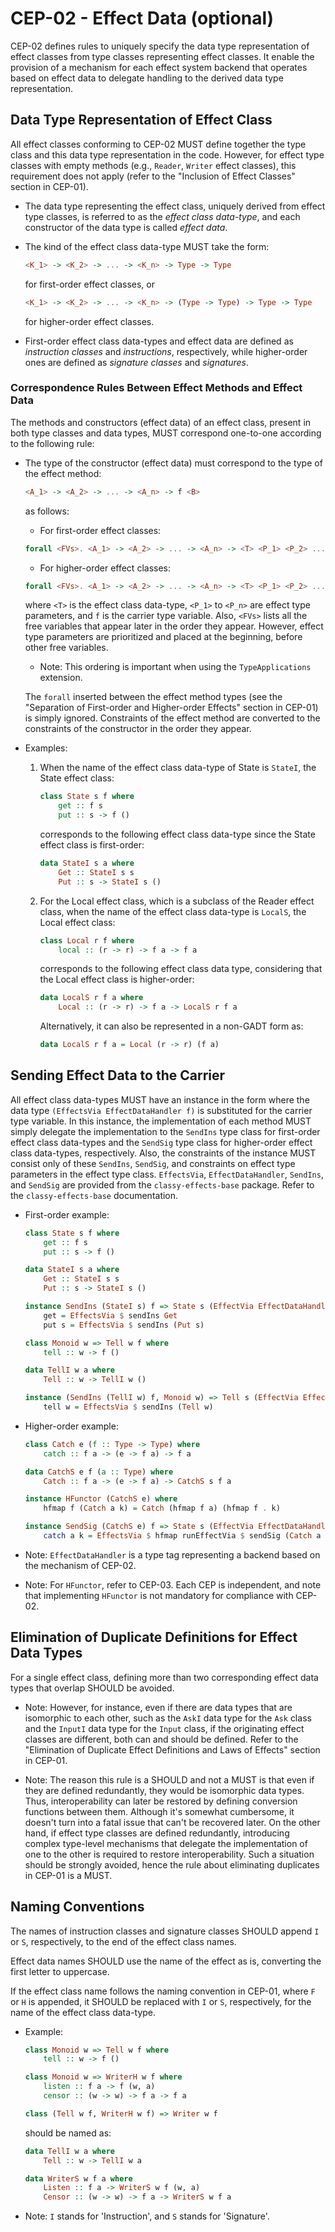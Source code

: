 # CEP-02 - Effect Data (optional)

CEP-02 defines rules to uniquely specify the data type representation of effect classes from type classes representing effect classes. It enable the provision of a mechanism for each effect system backend that operates based on effect data to delegate handling to the derived data type representation.

## Data Type Representation of Effect Class
All effect classes conforming to CEP-02 MUST define together the type class and this data type representation in the code. However, for effect type classes with empty methods (e.g., `Reader`, `Writer` effect classes), this requirement does not apply (refer to the "Inclusion of Effect Classes" section in CEP-01).

* The data type representing the effect class, uniquely derived from effect type classes, is referred to as the *effect class data-type*, and each constructor of the data type is called *effect data*.

* The kind of the effect class data-type MUST take the form:

    ```haskell
    <K_1> -> <K_2> -> ... -> <K_n> -> Type -> Type
    ```

    for first-order effect classes, or

    ```haskell
    <K_1> -> <K_2> -> ... -> <K_n> -> (Type -> Type) -> Type -> Type
    ```

    for higher-order effect classes.

* First-order effect class data-types and effect data are defined as *instruction classes* and *instructions*, respectively, while higher-order ones are defined as *signature classes* and *signatures*.

### Correspondence Rules Between Effect Methods and Effect Data
The methods and constructors (effect data) of an effect class, present in both type classes and data types, MUST correspond one-to-one according to the following rule:

* The type of the constructor (effect data) must correspond to the type of the effect method:

    ```haskell
    <A_1> -> <A_2> -> ... -> <A_n> -> f <B>
    ```

    as follows:

    - For first-order effect classes:

    ```haskell
    forall <FVs>. <A_1> -> <A_2> -> ... -> <A_n> -> <T> <P_1> <P_2> ... <P_n> <B>
    ```

    - For higher-order effect classes:

    ```haskell
    forall <FVs>. <A_1> -> <A_2> -> ... -> <A_n> -> <T> <P_1> <P_2> ... <P_n> f <B>
    ```

    where `<T>` is the effect class data-type, `<P_1>` to `<P_n>` are effect type parameters, and `f` is the carrier type variable. Also, `<FVs>` lists all the free variables that appear later in the order they appear. However, effect type parameters are prioritized and placed at the beginning, before other free variables.
    * Note: This ordering is important when using the `TypeApplications` extension.

    The `forall` inserted between the effect method types (see the "Separation of First-order and Higher-order Effects" section in CEP-01) is simply ignored.
    Constraints of the effect method are converted to the constraints of the constructor in the order they appear.

* Examples:
    1. When the name of the effect class data-type of State is `StateI`, the State effect class:

        ```haskell
        class State s f where
            get :: f s
            put :: s -> f ()
        ```

        corresponds to the following effect class data-type since the State effect class is first-order:

        ```haskell
        data StateI s a where
            Get :: StateI s s
            Put :: s -> StateI s ()
        ```

    1. For the Local effect class, which is a subclass of the Reader effect class, when the name of the effect class data-type is `LocalS`, the Local effect class:

        ```haskell
        class Local r f where
            local :: (r -> r) -> f a -> f a
        ```

        corresponds to the following effect class data type, considering that the Local effect class is higher-order:

        ```haskell
        data LocalS r f a where
            Local :: (r -> r) -> f a -> LocalS r f a
        ```

        Alternatively, it can also be represented in a non-GADT form as:

        ```haskell
        data LocalS r f a = Local (r -> r) (f a)
        ```

## Sending Effect Data to the Carrier
All effect class data-types MUST have an instance in the form where the data type `(EffectsVia EffectDataHandler f)` is substituted for the carrier type variable. In this instance, the implementation of each method MUST simply delegate the implementation to the `SendIns` type class for first-order effect class data-types and the `SendSig` type class for higher-order effect class data-types, respectively. Also, the constraints of the instance MUST consist only of these `SendIns`, `SendSig`, and constraints on effect type parameters in the effect type class. `EffectsVia`, `EffectDataHandler`, `SendIns`, and `SendSig` are provided from the `classy-effects-base` package. Refer to the `classy-effects-base` documentation.

* First-order example:

    ```haskell
    class State s f where
        get :: f s
        put :: s -> f ()

    data StateI s a where
        Get :: StateI s s
        Put :: s -> StateI s ()

    instance SendIns (StateI s) f => State s (EffectVia EffectDataHandler f) where
        get = EffectsVia $ sendIns Get
        put s = EffectsVia $ sendIns (Put s)
    ```

    ```haskell
    class Monoid w => Tell w f where
        tell :: w -> f ()

    data TellI w a where
        Tell :: w -> TellI w ()

    instance (SendIns (TellI w) f, Monoid w) => Tell s (EffectVia EffectDataHandler f) where
        tell w = EffectsVia $ sendIns (Tell w)
    ```

* Higher-order example:

    ```haskell
    class Catch e (f :: Type -> Type) where
        catch :: f a -> (e -> f a) -> f a

    data CatchS e f (a :: Type) where
        Catch :: f a -> (e -> f a) -> CatchS s f a

    instance HFunctor (CatchS e) where
        hfmap f (Catch a k) = Catch (hfmap f a) (hfmap f . k)

    instance SendSig (CatchS e) f => State s (EffectVia EffectDataHandler f) where
        catch a k = EffectsVia $ hfmap runEffectVia $ sendSig (Catch a k)
    ```

* Note: `EffectDataHandler` is a type tag representing a backend based on the mechanism of CEP-02.
* Note: For `HFunctor`, refer to CEP-03. Each CEP is independent, and note that implementing `HFunctor` is not mandatory for compliance with CEP-02.

## Elimination of Duplicate Definitions for Effect Data Types

For a single effect class, defining more than two corresponding effect data types that overlap SHOULD be avoided.

* Note: However, for instance, even if there are data types that are isomorphic to each other, such as the `AskI` data type for the `Ask` class and the `InputI` data type for the `Input` class, if the originating effect classes are different, both can and should be defined. Refer to the "Elimination of Duplicate Effect Definitions and Laws of Effects" section in CEP-01.

* Note: The reason this rule is a SHOULD and not a MUST is that even if they are defined redundantly, they would be isomorphic data types. Thus, interoperability can later be restored by defining conversion functions between them. Although it's somewhat cumbersome, it doesn't turn into a fatal issue that can't be recovered later. On the other hand, if effect type classes are defined redundantly, introducing complex type-level mechanisms that delegate the implementation of one to the other is required to restore interoperability. Such a situation should be strongly avoided, hence the rule about eliminating duplicates in CEP-01 is a MUST.

## Naming Conventions

The names of instruction classes and signature classes SHOULD append `I` or `S`, respectively, to the end of the effect class names.

Effect data names SHOULD use the name of the effect as is, converting the first letter to uppercase.

If the effect class name follows the naming convention in CEP-01, where `F` or `H` is appended, it SHOULD be replaced with `I` or `S`, respectively, for the name of the effect class data-type.

* Example:
    ```haskell
    class Monoid w => Tell w f where
        tell :: w -> f ()

    class Monoid w => WriterH w f where
        listen :: f a -> f (w, a)
        censor :: (w -> w) -> f a -> f a

    class (Tell w f, WriterH w f) => Writer w f
    ```

    should be named as:

    ```haskell
    data TellI w a where
        Tell :: w -> TellI w a

    data WriterS w f a where
        Listen :: f a -> WriterS w f (w, a)
        Censor :: (w -> w) -> f a -> WriterS w f a
    ```

* Note: `I` stands for 'Instruction', and `S` stands for 'Signature'.
